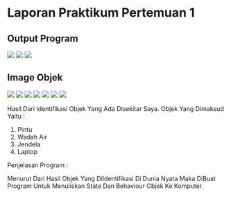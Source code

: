 # Laporan Praktikum Pertemuan 1

## Output Program

<img src="Images/Output1.PNG" />

<img src="Images/Output2.PNG" />

<img src="Images/Output3.PNG" />

## Image Objek

<img src="Images/Pintu.jpeg" />

<img src="Images/PintuGeser.jpeg" />

<img src="Images/Botol.jpeg" />

<img src="Images/Galon.jpeg" />

<img src="Images/Jendela.jpeg" />

<img src="Images/Laptop.jpeg" />

<img src="Images/LaptopGaming.jpeg" />

Hasil Dari Identifikasi Objek Yang Ada Disekitar Saya. Objek Yang Dimaksud Yaitu :

1. Pintu
2. Wadah Air
3. Jendela
4. Laptop

Penjelasan Program : 

Menurut Dari Hasil Objek Yang DiIdentifikasi Di Dunia Nyata Maka DiBuat Program Untuk Menuliskan State Dan Behaviour Objek Ke Komputer.
